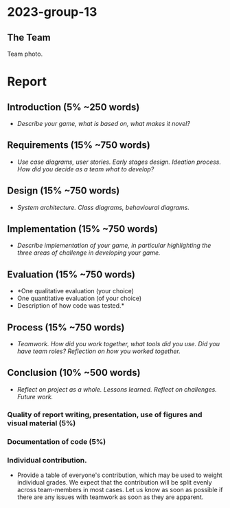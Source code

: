 # 2023-group-13
## The Team
Team photo.


# Report
## Introduction (5% ~250 words)
 - *Describe your game, what is based on, what makes it novel?*

## Requirements (15% ~750 words)
-  *Use case diagrams, user stories. Early stages design. Ideation process. How did you decide as a team what to develop?*

## Design (15% ~750 words)
-   *System architecture. Class diagrams, behavioural diagrams.*

## Implementation (15% ~750 words)
-  *Describe implementation of your game, in particular highlighting the three areas of challenge in developing your game.*

## Evaluation (15% ~750 words)
-  *One qualitative evaluation (your choice)
-   One quantitative evaluation (of your choice)
-   Description of how code was tested.*

## Process (15% ~750 words)
- *Teamwork. How did you work together, what tools did you use. Did you have team roles? Reflection on how you worked together.*

## Conclusion (10% ~500 words)
-  *Reflect on project as a whole. Lessons learned. Reflect on challenges. Future work.*

### Quality of report writing, presentation, use of figures and visual material (5%)

### Documentation of code (5%)

### Individual contribution. 
- Provide a table of everyone's contribution, which may be used to weight individual grades. We expect that the contribution will be split evenly across team-members in most cases. Let us know as soon as possible if there are any issues with teamwork as soon as they are apparent.

